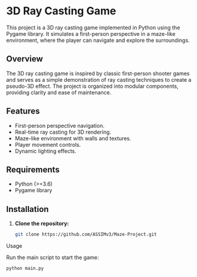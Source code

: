 # 3D Ray Casting Game

This project is a 3D ray casting game implemented in Python using the Pygame library. It simulates a first-person perspective in a maze-like environment, where the player can navigate and explore the surroundings.

## Overview

The 3D ray casting game is inspired by classic first-person shooter games and serves as a simple demonstration of ray casting techniques to create a pseudo-3D effect. The project is organized into modular components, providing clarity and ease of maintenance.

## Features

- First-person perspective navigation.
- Real-time ray casting for 3D rendering.
- Maze-like environment with walls and textures.
- Player movement controls.
- Dynamic lighting effects.

## Requirements

- Python (>=3.6)
- Pygame library

## Installation

1. **Clone the repository:**
    ```bash
    git clone https://github.com/ASSIMv3/Maze-Project.git
    ```

 Usage

Run the main script to start the game:

```bash
python main.py
